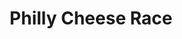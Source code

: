 ---
pid: rs119
title: Philly Cheese Race
location_transcription: City Hall
coordinates: "[-75.163153308665, 39.952385300897]"
zipcode: '19140'
gen_neighborhood: North Philadelphia
neighborhood: Hunting Park
outside_phl: 
age: '22'
age_range: 20-29
instagram: 
image_file_name: rs_119.jpg
proposal_transcription: Philly
topic: Food
topic_summary: 0, 0
type: Other No Form,Image
keywords_other: cheesesteak
credit: Wayne
image_labels: 
twitter: Feelmorewayne
facebook: 
permalink: "/monuments/rs119/"
layout: item-page
---